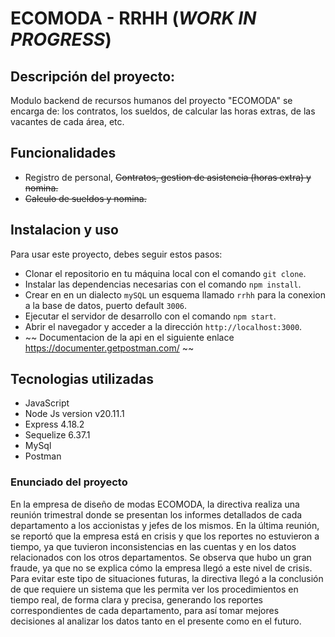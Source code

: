# ECOMODA - RRHH (*WORK IN PROGRESS*)

## Descripción del proyecto:

Modulo backend de recursos humanos del proyecto "ECOMODA" se encarga de: los contratos, los sueldos, de calcular las horas extras, de las vacantes de cada área, etc.

## Funcionalidades

* Registro de personal, ~~Contratos, gestion de asistencia (horas extra) y nomina.~~
* ~~Calculo de sueldos y nomina.~~


## Instalacion y uso

Para usar este proyecto, debes seguir estos pasos:

* Clonar el repositorio en tu máquina local con el comando `git clone`.
* Instalar las dependencias necesarias con el comando `npm install`.
* Crear en en un dialecto `mySQL` un esquema llamado `rrhh` para la conexion a la base de datos, puerto default `3006`.
* Ejecutar el servidor de desarrollo con el comando `npm start`.
* Abrir el navegador y acceder a la dirección `http://localhost:3000`.
* ~~ Documentacion de la api en el siguiente enlace https://documenter.getpostman.com/ ~~

## Tecnologias utilizadas

* JavaScript
* Node Js version v20.11.1
* Express 4.18.2
* Sequelize 6.37.1
* MySql 
* Postman

### Enunciado del proyecto

En la empresa de diseño de modas ECOMODA, la directiva realiza una reunión trimestral donde se presentan los informes detallados de cada departamento a los accionistas y jefes de los mismos. En la última reunión, se reportó 
que la empresa está en crisis y que los reportes no estuvieron a tiempo, ya que tuvieron inconsistencias en las cuentas y en los datos relacionados con los otros departamentos. Se observa que hubo un gran fraude, ya que no se explica 
cómo la empresa llegó a este nivel de crisis. Para evitar este tipo de situaciones futuras, la directiva llegó a la conclusión de que requiere un sistema que les permita ver los procedimientos en tiempo real, de forma clara y precisa, generando los reportes correspondientes de cada departamento, para así tomar mejores decisiones al analizar los datos tanto en el presente como en el futuro. 